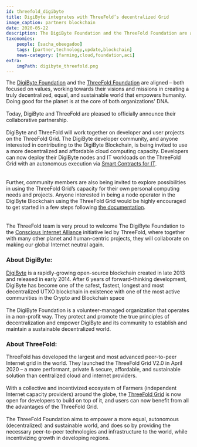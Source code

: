 ```yaml
---
id: threefold_digibyte
title: DigiByte integrates with ThreeFold’s decentralized Grid
image_caption: partners blockchain
date: 2020-05-22
description: The DigiByte Foundation and the ThreeFold Foundation are aligned – both focused on values, working towards their visions and missions in creating a truly decentralized, equal, and sustainable world that empowers humanity.
taxonomies:
    people: [sacha_obeegadoo]
    tags: [partner,technology,update,blockchain]
    news-category: [farming,cloud,foundation,aci]
extra:
    imgPath: digibyte_threefold.png
---
```



The [DigiByte Foundation](https://digibytefoundation.io/) and the [ThreeFold Foundation](https://threefold.io) are aligned – both focused on values, working towards their visions and missions in creating a truly decentralized, equal, and sustainable world that empowers humanity. Doing good for the planet is at the core of both organizations' DNA. 
<br/>
<br/>
Today, DigiByte and ThreeFold are pleased to officially announce their collaborative partnership.
<br/>
<br/>
DigiByte and ThreeFold will work together on developer and user projects on the ThreeFold Grid. The DigiByte developer community, and anyone interested in contributing to the DigiByte Blockchain, is being invited to use a more decentralized and affordable cloud computing capacity. Developers can now deploy their DigiByte nodes and IT workloads on the ThreeFold Grid with an autonomous execution via [Smart Contracts for IT](https://library.threefold.me/info/sdk/#/smart_contract).  
<br/>
<br/>
Further, community members are also being invited to explore possibilities in using the ThreeFold Grid’s capacity for their own personal computing needs and projects.  Anyone interested in being a node operator in the DigiByte Blockchain using the ThreeFold Grid would be highly encouraged to get started in a few steps following [the documentation](https://forum.threefold.io/t/how-to-deploy-a-digibyte-node-with-your-3bot-in-5-steps/379).  
<br/>
<br/>
The ThreeFold team is very proud to welcome The DigiByte Foundation to the [Conscious Internet Alliance](https://consciousinternet.org) initiative led by ThreeFold, where together with many other planet and human-centric projects, they will collaborate on making our global Internet neutral again. 

### About DigiByte:
[DigiByte](https://digibyte.io/) is a rapidly-growing open-source blockchain created in late 2013 and released in early 2014. After 6 years of forward-thinking development, DigiByte has become one of the safest, fastest, longest and most decentralized UTXO blockchain in existence with one of the most active communities in the Crypto and Blockchain space
<br/>
<br/>
The DigiByte Foundation is a volunteer-managed organization that operates in a non-profit way. They protect and promote the true principles of decentralization and empower DigiByte and its community to establish and maintain a sustainable decentralized world. 

### About ThreeFold:
ThreeFold has developed the largest and most advanced peer-to-peer Internet grid in the world.  They launched the ThreeFold Grid V2.0 in  April 2020 – a  more performant, private & secure, affordable, and sustainable solution than centralized cloud and internet providers. 
<br/>
<br/>
With a collective and incentivized ecosystem of Farmers (independent Internet capacity providers) around the globe, the [ThreeFold Grid](https://explorer.grid.tf/)  is now open for developers to build on top of it,  and users can now benefit from all the advantages of the ThreeFold Grid.
<br/>
<br/>
The ThreeFold Foundation aims to empower a more equal, autonomous (decentralized) and sustainable world, and does so  by providing the necessary peer-to-peer technologies and infrastructure to the world, while incentivizing growth in developing regions.

